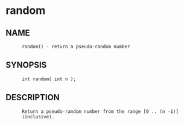 # random
## NAME
          random() - return a pseudo-random number

## SYNOPSIS
          int random( int n );

## DESCRIPTION
          Return a pseudo-random number from the range [0 .. (n -1)]
          (inclusive).
